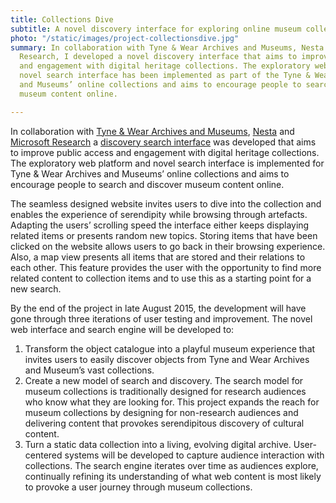```yaml
---
title: Collections Dive
subtitle: A novel discovery interface for exploring online museum collections.
photo: "/static/images/project-collectionsdive.jpg"
summary: In collaboration with Tyne & Wear Archives and Museums, Nesta and Microsoft
  Research, I developed a novel discovery interface that aims to improve public access
  and engagement with digital heritage collections. The exploratory web platform and
  novel search interface has been implemented as part of the Tyne & Wear Archives
  and Museums’ online collections and aims to encourage people to search and discover
  museum content online.

---
```

In collaboration with [Tyne & Wear Archives and Museums](http://www.twmuseums.org.uk/), [Nesta](http://www.nesta.org.uk/) and [Microsoft Research](http://research.microsoft.com/en-us/labs/cambridge/) a [discovery search interface](http://collectionsdivetwmuseums.org.uk/) was developed that aims to improve public access and engagement with digital heritage collections. The exploratory web platform and novel search interface is implemented for Tyne & Wear Archives and Museums’ online collections and aims to encourage people to search and discover museum content online.

The seamless designed website invites users to dive into the collection and enables the experience of serendipity while browsing through artefacts. Adapting the users’ scrolling speed the interface either keeps displaying related items or presents random new topics. Storing items that have been clicked on the website allows users to go back in their browsing experience. Also, a map view presents all items that are stored and their relations to each other. This feature provides the user with the opportunity to find more related content to collection items and to use this as a starting point for a new search.

By the end of the project in late August 2015, the development will have gone through three iterations of user testing and improvement. The novel web interface and search engine will be developed to:

1. Transform the object catalogue into a playful museum experience that invites users to easily discover objects from Tyne and Wear Archives and Museum’s vast collections.
2. Create a new model of search and discovery. The search model for museum collections is traditionally designed for research audiences who know what they are looking for. This project expands the reach for museum collections by designing for non-research audiences and delivering content that provokes serendipitous discovery of cultural content.
3. Turn a static data collection into a living, evolving digital archive. User-centered systems will be developed to capture audience interaction with collections. The search engine iterates over time as audiences explore, continually refining its understanding of what web content is most likely to provoke a user journey through museum collections.